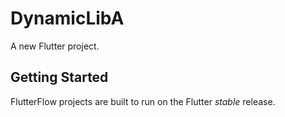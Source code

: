 # DynamicLibA

A new Flutter project.

## Getting Started

FlutterFlow projects are built to run on the Flutter _stable_ release.
